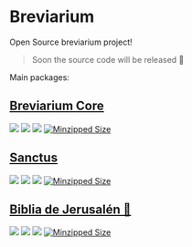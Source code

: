 # Breviarium

Open Source breviarium project!

> Soon the source code will be released 🚀

Main packages:

## [Breviarium Core](https://github.com/Breviarium-app/breviarium--core)

[![](https://img.shields.io/npm/v/breviarium/latest?style=flat&logo=npm&color=35d401)](https://www.npmjs.com/package/breviarium/v/latest)
[![](https://img.shields.io/npm/dm/breviarium?label=downloads&logo=npm)](https://www.npmjs.com/package/breviarium/v/latest)
[![](https://data.jsdelivr.com/v1/package/npm/breviarium/badge?style=rounded)](https://www.jsdelivr.com/package/npm/breviarium)
[![Minzipped Size](https://badgen.net/bundlephobia/minzip/breviarium)](https://bundlephobia.com/result?p=breviarium)

## [Sanctus](https://github.com/Breviarium-app/breviarium--santus--core)

[![](https://img.shields.io/npm/v/sanctus/latest?style=flat&logo=npm&color=35d401)](https://www.npmjs.com/package/sanctus/v/latest)
[![](https://img.shields.io/npm/dm/sanctus?label=downloads&logo=npm)](https://www.npmjs.com/package/sanctus/v/latest)
[![](https://data.jsdelivr.com/v1/package/npm/sanctus/badge?style=rounded)](https://www.jsdelivr.com/package/npm/sanctus)
[![Minzipped Size](https://badgen.net/bundlephobia/minzip/sanctus)](https://bundlephobia.com/result?p=sanctus)

## [Biblia de Jerusalén 📖](https://github.com/miguelms95/biblia-de-jerusalen--core)

[![](https://img.shields.io/npm/v/biblia-de-jerusalen/latest?style=flat&logo=npm&color=35d401)](https://www.npmjs.com/package/biblia-de-jerusalen/v/latest)
[![](https://img.shields.io/npm/dm/biblia-de-jerusalen?label=downloads&logo=npm)](https://www.npmjs.com/package/biblia-de-jerusalen/v/latest)
[![](https://data.jsdelivr.com/v1/package/npm/biblia-de-jerusalen/badge?style=rounded)](https://www.jsdelivr.com/package/npm/biblia-de-jerusalen)
[![Minzipped Size](https://badgen.net/bundlephobia/minzip/biblia-de-jerusalen)](https://bundlephobia.com/result?p=biblia-de-jerusalen)
